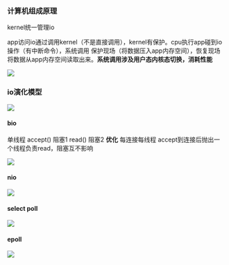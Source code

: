 ### 计算机组成原理

kernel统一管理io


app访问io通过调用kernel（不是直接调用），kernel有保护。cpu执行app碰到io操作（有中断命令），系统调用   保护现场（将数据压入app内存空间），恢复现场将数据从app内存空间读取出来。**系统调用涉及用户态内核态切换，消耗性能**




![](https://oss.wyxxt.org.cn/images/2021/09/18/wp_editor_md_16214b8491d8d98668ab9f5d2cdf2ddd.jpg)






### io演化模型








![](https://oss.wyxxt.org.cn/images/2021/09/18/wp_editor_md_970a6550a24d036e79a53c3792c21292.jpg)






#### bio

单线程
accept() 阻塞1
read() 阻塞2
**优化**
每连接每线程
accept到连接后抛出一个线程负责read，阻塞互不影响





![](https://oss.wyxxt.org.cn/images/2021/09/18/wp_editor_md_301c7adf3835016cdff57573c5c9f889.jpg)






#### nio







![](https://oss.wyxxt.org.cn/images/2021/09/18/wp_editor_md_17e2f85f421d9b8e78e335175593891c.jpg)





#### select poll




![](https://oss.wyxxt.org.cn/images/2021/09/18/wp_editor_md_5b3a6a9b49eaeced12b02585e2e27e4f.jpg)







#### epoll





![](https://oss.wyxxt.org.cn/images/2021/09/18/wp_editor_md_a3a31defa63c507b5d67bee1f8b25c03.jpg)